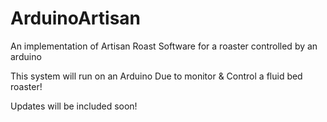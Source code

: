# ArduinoArtisan
An implementation of Artisan Roast Software for a roaster controlled by an arduino


This system will run on an Arduino Due to monitor & Control a fluid bed roaster!

Updates will be included soon!

